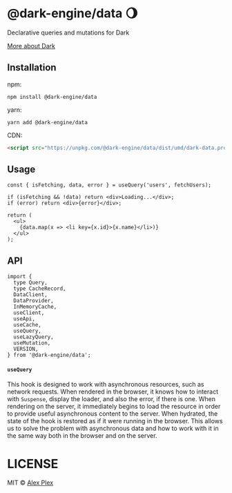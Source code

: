 # @dark-engine/data 🌖

Declarative queries and mutations for Dark

[More about Dark](https://github.com/atellmer/dark)

## Installation
npm:
```
npm install @dark-engine/data
```

yarn:
```
yarn add @dark-engine/data
```

CDN:
```html
<script src="https://unpkg.com/@dark-engine/data/dist/umd/dark-data.production.min.js"></script>
```

## Usage

```tsx
const { isFetching, data, error } = useQuery('users', fetchUsers);

if (isFetching && !data) return <div>Loading...</div>;
if (error) return <div>{error}</div>;

return (
  <ul>
    {data.map(x => <li key={x.id}>{x.name}</li>)}
  </ul>
);
```

## API

```tsx
import {
  type Query,
  type CacheRecord,
  DataClient,
  DataProvider,
  InMemoryCache,
  useClient,
  useApi,
  useCache,
  useQuery,
  useLazyQuery,
  useMutation,
  VERSION,
} from '@dark-engine/data';
```

#### `useQuery`

This hook is designed to work with asynchronous resources, such as network requests. When rendered in the browser, it knows how to interact with `Suspense`, display the loader, and also the error, if there is one. When rendering on the server, it immediately begins to load the resource in order to provide useful asynchronous content to the server. When hydrated, the state of the hook is restored as if it were running in the browser. This allows us to solve the problem with asynchronous data and how to work with it in the same way both in the browser and on the server.

# LICENSE

MIT © [Alex Plex](https://github.com/atellmer)

